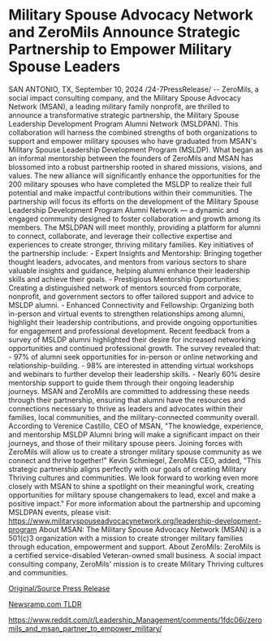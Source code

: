 # Military Spouse Advocacy Network and ZeroMils Announce Strategic Partnership to Empower Military Spouse Leaders

SAN ANTONIO, TX, September 10, 2024 /24-7PressRelease/ -- ZeroMils, a social impact consulting company, and the Military Spouse Advocacy Network (MSAN), a leading military family nonprofit, are thrilled to announce a transformative strategic partnership, the Military Spouse Leadership Development Program Alumni Network (MSLDPAN). This collaboration will harness the combined strengths of both organizations to support and empower military spouses who have graduated from MSAN's Military Spouse Leadership Development Program (MSLDP).  What began as an informal mentorship between the founders of ZeroMils and MSAN has blossomed into a robust partnership rooted in shared missions, visions, and values. The new alliance will significantly enhance the opportunities for the 200 military spouses who have completed the MSLDP to realize their full potential and make impactful contributions within their communities.  The partnership will focus its efforts on the development of the Military Spouse Leadership Development Program Alumni Network — a dynamic and engaged community designed to foster collaboration and growth among its members. The MSLDPAN will meet monthly, providing a platform for alumni to connect, collaborate, and leverage their collective expertise and experiences to create stronger, thriving military families.  Key initiatives of the partnership include:  - Expert Insights and Mentorship: Bringing together thought leaders, advocates, and mentors from various sectors to share valuable insights and guidance, helping alumni enhance their leadership skills and achieve their goals.  - Prestigious Mentorship Opportunities: Creating a distinguished network of mentors sourced from corporate, nonprofit, and government sectors to offer tailored support and advice to MSLDP alumni.  - Enhanced Connectivity and Fellowship: Organizing both in-person and virtual events to strengthen relationships among alumni, highlight their leadership contributions, and provide ongoing opportunities for engagement and professional development.  Recent feedback from a survey of MSLDP alumni highlighted their desire for increased networking opportunities and continued professional growth. The survey revealed that: - 97% of alumni seek opportunities for in-person or online networking and relationship-building. - 98% are interested in attending virtual workshops and webinars to further develop their leadership skills. - Nearly 60% desire mentorship support to guide them through their ongoing leadership journeys.  MSAN and ZeroMils are committed to addressing these needs through their partnership, ensuring that alumni have the resources and connections necessary to thrive as leaders and advocates within their families, local communities, and the military-connected community overall.  According to Verenice Castillo, CEO of MSAN, "The knowledge, experience, and mentorship MSLDP Alumni bring will make a significant impact on their journeys, and those of their military spouse peers. Joining forces with ZeroMils will allow us to create a stronger military spouse community as we connect and thrive together!"  Kevin Schmiegel, ZeroMils CEO, added, "This strategic partnership aligns perfectly with our goals of creating Military Thriving cultures and communities. We look forward to working even more closely with MSAN to shine a spotlight on their meaningful work, creating opportunities for military spouse changemakers to lead, excel and make a positive impact."   For more information about the partnership and upcoming MSLDPAN events, please visit: https://www.militaryspouseadvocacynetwork.org/leadership-development-program  About MSAN: The Military Spouse Advocacy Network (MSAN) is a 501(c)3 organization with a mission to create stronger military families through education, empowerment and support.   About ZeroMils: ZeroMils is a certified service-disabled Veteran-owned small business. A social impact consulting company, ZeroMils' mission is to create Military Thriving cultures and communities. 

[Original/Source Press Release](https://www.24-7pressrelease.com/press-release/514163/military-spouse-advocacy-network-and-zeromils-announce-strategic-partnership-to-empower-military-spouse-leaders)
                    

[Newsramp.com TLDR](None) 

https://www.reddit.com/r/Leadership_Management/comments/1fdc06i/zeromils_and_msan_partner_to_empower_military/